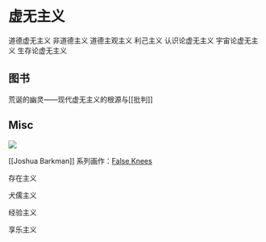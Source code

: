 # 虚无主义


道德虚无主义
	非道德主义
	道德主观主义
	利己主义
认识论虚无主义
宇宙论虚无主义
生存论虚无主义

## 图书

荒诞的幽灵——现代虚无主义的根源与[[批判]]


## Misc

![](待会去码头整点薯条.jpg)

[[Joshua Barkman]] 系列画作：[False Knees](https://falseknees.com)

存在主义

犬儒主义

经验主义

享乐主义



